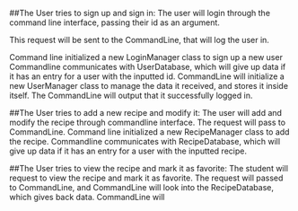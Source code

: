 ##The User tries to sign up and sign in:
The user will login through the command line interface, passing their id as an argument.

This request will be sent to the CommandLine, that will log the user in.

Command line initialized a new LoginManager class to sign up a new user
Commandline communicates with UserDatabase, which will give up data if it has an entry for a user with the inputted id.
CommandLine will initialize a new UserManager class to manage the data it received, and stores it inside itself.
The CommandLine will output that it successfully logged in.

##The User tries to add a new recipe and modify it:
The user will add and modify the recipe through commandline interface.
The request will pass to CommandLine.
Command line initialized a new RecipeManager class to add the recipe.
Commandline communicates with RecipeDatabase, which will give up data if it has an entry for a user with the inputted recipe.

##The User tries to view the recipe and mark it as favorite:
The student will request to view the recipe and mark it as favorite.
The request will passed to CommandLine, and CommandLine will look into the RecipeDatabase, which gives back data.
CommandLine will
